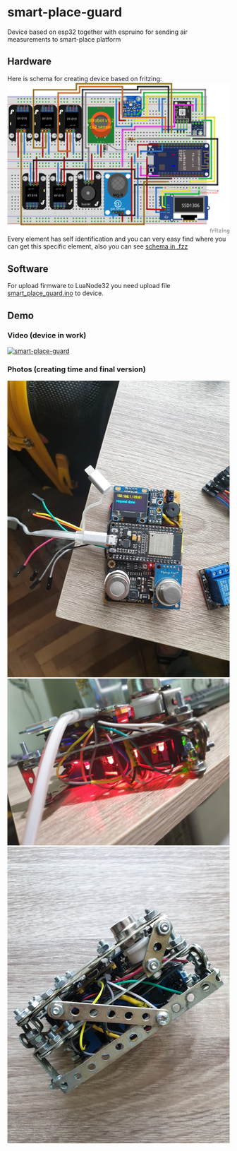 # smart-place-guard
Device based on esp32 together with espruino for sending air measurements to smart-place platform

## Hardware
Here is schema for creating device based on fritzing:
![smart-place-guard](/fritzing/fritzing-schema.png)
Every element has self identification and you can very easy find where you can get this specific element, also you can see [schema in .fzz](/fritzing/main.fzz)

## Software
For upload firmware to LuaNode32 you need upload file [smart_place_guard.ino](/firmware.js) to device.


## Demo

### Video (device in work)
[![smart-place-guard](http://img.youtube.com/vi/6RgXKTK5o1Y/0.jpg)](http://www.youtube.com/watch?v=6RgXKTK5o1Y)

### Photos (creating time and final version)
![smart-place-guard](/photos/20190131_130801.jpg)
![smart-place-guard](/photos/20190201_181409.jpg)
![smart-place-guard](/photos/20190208_153639.jpg)
